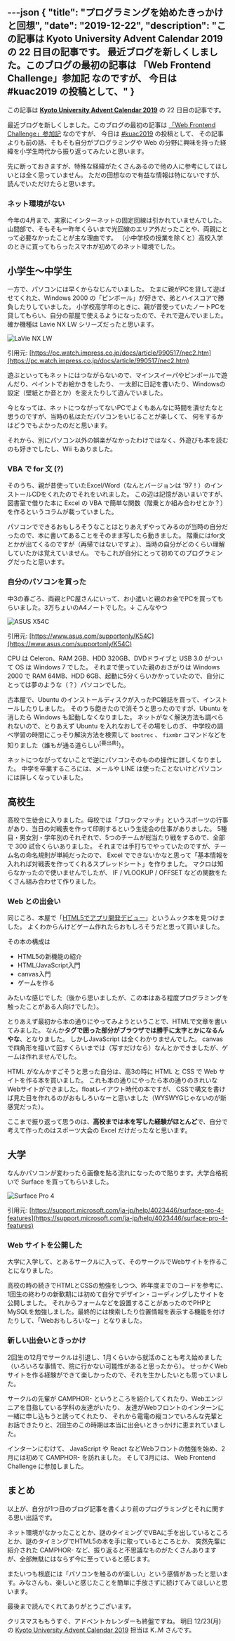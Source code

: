 ---json
{
  "title": "プログラミングを始めたきっかけと回想",
  "date": "2019-12-22",
  "description": "この記事は Kyoto University Advent Calendar 2019 の 22 日目の記事です。  最近ブログを新しくしました。このブログの最初の記事は 「Web Frontend Challenge」参加記 なのですが、 今日は #kuac2019 の投稿として、"
}
---

この記事は [**Kyoto University Advent Calendar 2019**](https://adventar.org/calendars/4251) の 22 日目の記事です。

最近ブログを新しくしました。このブログの最初の記事は [「Web Frontend Challenge」参加記](https://blog.honai.me/post/web-frontend-challenge) なのですが、
今日は [#kuac2019](https://twitter.com/hashtag/kuac2019) の投稿として、
その記事よりも前の話、そもそも自分がプログラミングや Web の分野に興味を持った経緯を小学生時代から振り返ってみたいと思います。

先に断っておきますが、特殊な経緯がたくさんあるので他の人に参考にしてほしいとは全く思っていません。
ただの回想なので有益な情報は特にないですが、読んでいただけたらと思います。

### ネット環境がない

今年の4月まで、実家にインターネットの固定回線は引かれていませんでした。山間部で、そもそも一昨年くらいまで光回線のエリア外だったことや、両親にとって必要なかったことが主な理由です。
（小中学校の授業を除くと）高校入学のときに買ってもらったスマホが初めてのネット環境でした。

## 小学生～中学生

一方で、パソコンには早くからなじんでいました。
たまに親がPCを貸して遊ばせてくれた、Windows 2000 の「ピンボール」が好きで、弟とハイスコアで勝負したりしていました。
小学校高学年のときに、親が昔使っていたノートPCを貸してもらい、自分の部屋で使えるようになったので、それで遊んでいました。
確か機種は Lavie NX LW シリーズだったと思います。

![LaVie NX LW](https://pc.watch.impress.co.jp/docs/article/990517/nec_lw.jpg)

引用元: [https://pc.watch.impress.co.jp/docs/article/990517/nec2.htm](https://pc.watch.impress.co.jp/docs/article/990517/nec2.htm)

遊ぶといってもネットにはつながらないので、マインスイーパやピンボールで遊んだり、ペイントでお絵かきをしたり、
一太郎に日記を書いたり、Windowsの設定（壁紙とか音とか）を変えたりして遊んでいました。

今となっては、ネットにつながってないPCでよくもあんなに時間を潰せたなと思うのですが、当時の私はただパソコンをいじることが楽しくて、
何をするかはどうでもよかったのだと思います。

それから、別にパソコン以外の娯楽がなかったわけではなく、外遊びも本を読むのも好きでしたし、Wii もありました。

### VBA で for 文 (?)

そのうち、親が昔使っていたExcel/Word（なんとバージョンは '97！）のインストールCDをくれたのでそれをいれました。
この辺は記憶があいまいですが、図書室で借りた本に Excel の VBA で簡単な関数（階乗とか組み合わせとか？）を作るというコラムが載っていました。

パソコンでできるおもしろそうなことはとりあえずやってみるのが当時の自分だったので、本に書いてあることをそのまま写したら動きました。
階乗にはfor文とかが出てくるのですが（再帰ではないですよ）、当時の自分がどのくらい理解していたかは覚えていません。
でもこれが自分にとって初めてのプログラミングだったと思います。

### 自分のパソコンを買った

中3の春ごろ、両親とPC屋さんにいって、お小遣いと親のお金でPCを買ってもらいました。3万ちょいのA4ノートでした。↓ こんなやつ

![ASUS X54C](https://www.asus.com/media/global/products/EeDAEzFn5BW2c56Y/P_300.jpg)

引用元: [https://www.asus.com/supportonly/K54C](https://www.asus.com/supportonly/K54C)

CPU は Celeron、RAM 2GB、HDD 320GB、DVDドライブと USB 3.0 がついて OS は Windows 7 でした。
それまで使っていた親のおさがりは Windows 2000 で RAM 64MB、HDD 6GB、起動に5分くらいかかっていたので、自分にとっては夢のような（？）パソコンでした。

古本屋で、Ubuntu のインストールディスクが入ったPC雑誌を買って、インストールしたりしました。
そのうち飽きたので消そうと思ったのですが、Ubuntu を消したら Windows も起動しなくなりました。
ネットがなく解決方法も調べられないので、とりあえず Ubuntu を入れなおしてその場をしのぎ、
中学校の調べ学習の時間にこっそり解決方法を検索して `bootrec` 、 `fixmbr` コマンドなどを知りました（誰もが通る道らしい<sup>[要出典]</sup>）。

ネットにつながってないことで逆にパソコンそのものの操作に詳しくなりました。
中学を卒業するころには、メールや LINE は使ったことないけどパソコンには詳しくなっていました。

## 高校生

高校で生徒会に入りました。母校では「ブロックマッチ」というスポーツの行事があり、当日の対戦表を作って印刷するという生徒会の仕事がありました。
5種目・男女別・学年別のそれぞれで、5つのチームが総当たり戦をするので、全部で 300 試合くらいありました。
それまでは手打ちでやっていたのですが、チーム名の命名規則が単純だったので、
Excel でできないかなと思って「基本情報を入れれば対戦表を作ってくれるスプレッドシート」を作りました。
マクロは知らなかったので使いませんでしたが、 IF / VLOOKUP / OFFSET などの関数をたくさん組み合わせて作りました。

### Web との出会い

同じころ、本屋で「[HTML5でアプリ開発デビュー](https://shop.nikkeibp.co.jp/front/commodity/0000/216280/)」というムック本を見つけました。
よくわからんけどゲーム作れたらおもしろそうだと思って買いました。

その本の構成は

- HTML5の新機能の紹介
- HTML/JavaScript入門
- canvas入門
- ゲームを作る

みたいな感じでした（後から思いましたが、この本はある程度プログラミングを触ったことがある人向けでした）。

とりあえず最初から本の通りにやってみようということで、HTMLで文章を書いてみました。
なんか**タグで囲った部分がブラウザでは勝手に太字とかになるんやな**、となりました。
しかしJavaScript は全くわかりませんでした。
canvasで四角形を描いて回すくらいまでは（写すだけなら）なんとかできましたが、ゲームは作れませんでした。

HTML がなんかすごそうと思った自分は、高3の時に HTML と CSS で Web サイトを作る本を買いました。
これも本の通りにやったら本の通りのきれいなWebサイトができました。floatレイアウト時代の本ですが、
CSSで構文を書けば見た目を作れるのがおもしろいなーと思いました（WYSWYGじゃないのが新感覚だった）。

ここまで振り返って思うのは、**高校までは本を写した経験がほとんど**で、自分で考えて作ったのはスポーツ大会の Excel だけだったなと思います。

## 大学

なんかパソコンが変わったら画像を貼る流れになったので貼ります。大学合格祝いで Surface を買ってもらいました。

![Surface Pro 4](https://msegceporticoprodassets.blob.core.windows.net/asset-blobs/4530478_en_1)

引用元: [https://support.microsoft.com/ja-jp/help/4023446/surface-pro-4-features](https://support.microsoft.com/ja-jp/help/4023446/surface-pro-4-features)

### Web サイトを公開した

大学に入学して、とあるサークルに入って、そのサークルでWebサイトを作ることになりました。

高校の時の続きでHTMLとCSSの勉強をしつつ、昨年度までのコードを参考に、1回生の終わりの新歓期には初めて自分でデザイン・コーディングしたサイトを公開しました。
それからフォームなどを設置することがあったのでPHPとMySQLを勉強しました。最終的には検索したり位置情報を表示する機能を付けたりして、「Webおもしろいなー」となりました。

### 新しい出会いときっかけ

2回生の12月でサークルは引退し、1月くらいから就活のことも考え始めました（いろいろな事情で、院に行かない可能性があると思ったから）。
せっかくWebサイトを作る経験ができて楽しかったので、それを生かしたいとも思っていました。

サークルの先輩が CAMPHOR- というところを紹介してくれたり、Webエンジニアを目指している学科の友達がいたり、
友達がWebフロントのインターンに一緒に申し込もうと誘ってくれたり、
それから電電の縦コンでいろんな先輩とお話できたりと、2回生のこの時期は本当に出会いときっかけに恵まれていました。

インターンにむけて、 JavaScript や React などWebフロントの勉強を始め、2月には初めて CAMPHOR- を訪れました。
そして3月には、 Web Frontend Challenge に参加しました。

## まとめ

以上が、自分が1つ目のブログ記事を書くより前のプログラミングとそれに関する思い出話です。

ネット環境がなかったこととか、謎のタイミングでVBAに手を出しているところとか、謎のタイミングでHTML5の本を手に取っているところとか、
突然先輩に紹介された CAMPHOR- など、振り返ると不思議なものがたくさんありますが、全部無駄にはならず今に至っていると感じます。

またいつも根底には「パソコンを触るのが楽しい」という感情があったと思います。みなさんも、楽しいと感じたことを簡単に手放さずに続けてみてほしいと思います。

最後まで読んでくれてありがとうございます。

クリスマスももうすぐ、アドベントカレンダーも終盤ですね。
明日 12/23(月) の [Kyoto University Advent Calendar 2019](https://adventar.org/calendars/4251) 担当は K..M さんです。

